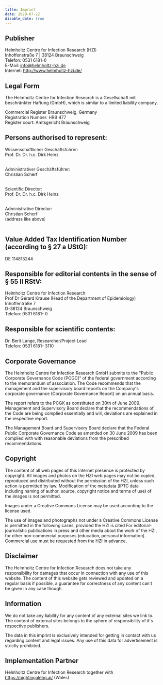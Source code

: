```yaml
---
title: Imprint
date: 2020-07-22
disable_date: true
---
```


## Publisher
Helmholtz Centre for Infection Research (HZI)<br>
Inhoffenstraße 7 | 38124 Braunschweig<br>
Telefon: 0531 6181-0<br>
E-Mail: info@helmholtz-hzi.de<br>
Internet: http://www.helmholtz-hzi.de/

## Legal Form
The Helmholtz Centre for Infection Research is a Gesellschaft mit beschränkter Haftung (GmbH), which is similar to a limited liability company.

Commercial Register Braunschweig, Germany<br>
Registration Number: HRB 477<br>
Register court: Amtsgericht Braunschweig<br>

## Persons authorised to represent:
Wissenschaftlicher Geschäftsführer:<br>
Prof. Dr. Dr. h.c. Dirk Heinz<br><br>

Administrativer Geschäftsführer:<br>
Christian Scherf<br><br>

Scientific Director:<br>
Prof. Dr. Dr. h.c. Dirk Heinz<br><br>

Administrative Director:<br>
Christian Scherf<br>
(address like above)<br><br>

## Value Added Tax Identification Number (according to § 27 a UStG):
DE 114815244

## Responsible for editorial contents in the sense of § 55 II RStV:
Helmholtz Centre for Infection Research<br>
Prof Dr Gérard Krause (Head of the Department of Epidemiology)<br>
Inhoffentraße 7<br>
D-38124 Braunschweig<br>
Telefon: 0531 6181- 0

## Responsible for scientific contents:
Dr. Berit Lange, Researcher/Project Lead<br>
Telefon: 0531 6181- 3110

## Corporate Governance
The Helmholtz Centre for Infection Research GmbH submits to the "Public Corporate Governance Code (PCGC)" of the federal government according to the memorandum of association. The Code recommends that the management and the supervisory board reports on the Company's corporate governance (Corporate Governance Report) on an annual basis.

The report refers to the PCGK as constituted on 30th of June 2009. Management and Supervisory Board declare that the recommendations of the Code are being complied essentially and will, deviations are explained in the respective report.

The Management Board and Supervisory Board declare that the Federal Public Corporate Governance Code as amended on 30 June 2009 has been complied with with reasonable deviations from the prescribed recommendations.

## Copyright
The content of all web pages of this Internet presence is protected by copyright. All images and photos on the HZI web pages may not be copied, reproduced and distributed without the permission of the HZI, unless such action is permitted by law. Modification of the metadata (IPTC data including naming of author, source, copyright notice and terms of use) of the images is not permitted.

Images under a Creative Commons License may be used according to the license used.

The use of images and photographs not under a Creative Commons License is permitted in the following cases, provided the HZI is cited For editorial-journalistic publications in press and other media about the work of the HZI, for other non-commercial purposes (education, personal information). Commercial use must be requested from the HZI in advance.

## Disclaimer
The Helmholtz Centre for Infection Research does not take any responsibility for damages that occur in connection with any use of this website. The content of this website gets reviewed and updated on a regular basis if possible, a guarantee for correctness of any content can't be given in any case though.

## Information
We do not take any liability for any content of any external sites we link to. The content of external sites belongs to the sphere of responsibility of it's respective publishers.

The data in this imprint is exclusively intended for getting in contact with us regarding content and legal issues. Any use of this data for advertisement is strictly prohibited.

## Implementation Partner
Helmholtz Centre for Infection Research together with<br>
https://nightingalehq.ai/ (Wales)
